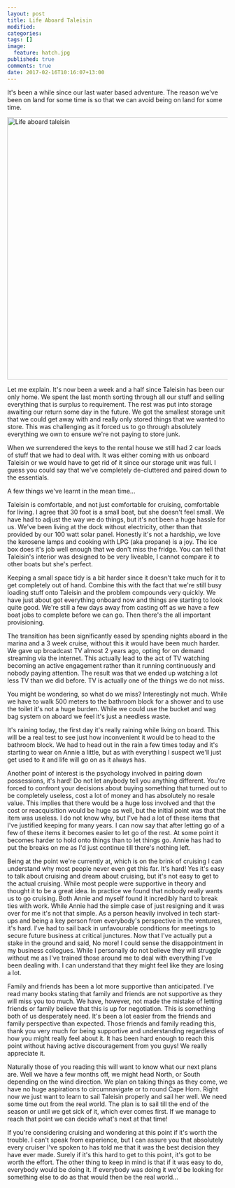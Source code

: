 ```yaml
---
layout: post
title: Life Aboard Taleisin
modified:
categories: 
tags: []
image: 
  feature: hatch.jpg
published: true
comments: true
date: 2017-02-16T10:16:07+13:00
---
```


It's been a while since our last water based adventure. The reason we've been on
land for some time is so that we can avoid being on land for some time.

<a data-flickr-embed="true"  href="https://www.flickr.com/photos/sdki/32547798620/in/dateposted-public/" title="Life aboard taleisin"><img src="https://c1.staticflickr.com/4/3725/32547798620_bb3a55fdc7_c.jpg" width="800" height="600" alt="Life aboard taleisin"></a><script async src="//embedr.flickr.com/assets/client-code.js" charset="utf-8"></script>

Let me explain. It's now been a week and a half since Taleisin has been our only
home.  We  spent the  last  month  sorting through  all  our  stuff and  selling
everything  that is  surplus  to  requirement. The  rest  was  put into  storage
awaiting our  return some day  in the future. We  got the smallest  storage unit
that we  could get away  with and  really only stored  things that we  wanted to
store. This was challenging as it  forced us to go through absolutely everything
we own to ensure we're not paying to store junk.

<!--more-->

When we  surrendered the keys to  the rental house we  still had 2 car  loads of
stuff that we had to deal with. It was either coming with us onboard Taleisin or
we would  have to get  rid of it  since our storage unit  was full. I  guess you
could say that we've completely de-cluttered and paired down to the essentials.

A few things we've learnt in the mean time...

Taleisin is comfortable, and not  just comfortable for cruising, comfortable for
living. I  agree that 30 foot  is a small boat,  but she doesn't feel  small. We
have had to adjust the way we do things, but it's not been a huge hassle for us.
We've been living  at the dock without electricity, other  than that provided by
our 100  watt solar panel.  Honestly it's not a  hardship, we love  the kerosene
lamps and  cooking with LPG (aka  propane) is a joy.  The ice box does  it's job
well enough that we don't miss the fridge. You can tell that Taleisin's interior
was designed to be  very liveable, I cannot compare it to  other boats but she's
perfect.

Keeping a small space tidy is a bit  harder since it doesn't take much for it to
get completely  out of hand.  Combine this with the  fact that we're  still busy
loading stuff onto Taleisin and the problem compounds very quickly. We have just
about got  everything onboard now  and things are  starting to look  quite good.
We're still  a few  days away from  casting off as  we have  a few boat  jobs to
complete before we can go. Then there's the all important provisioning.

The transition  has been significantly  eased by  spending nights aboard  in the
marina and a 3 week cruise, without this it would have been much harder. We gave
up broadcast  TV almost  2 years  ago, opting  for on  demand streaming  via the
internet.  This actually  lead to  the  act of  TV watching  becoming an  active
engagement rather than it running  continuously and nobody paying attention. The
result was  that we ended up  watching a lot less  TV than we did  before. TV is
actually one of the things we do not miss.

You might  be wondering, so  what do we miss?  Interestingly not much.  While we
have to walk 500 meters to the bathroom block for a shower and to use the toilet
it's not  a huge burden.  While we could  use the bucket  and wag bag  system on
aboard we feel it's just a needless waste.

It's raining  today, the first  day it's really  raining while living  on board.
This will be a real test to see just how inconvenient it would be to head to the
bathroom block.  We had  to head  out in  the rain  a few  times today  and it's
starting to wear on Annie a little,  but as with everything I suspect we'll just
get used to it and life will go on as it always has.

Another  point  of   interest  is  the  psychology  involved   in  pairing  down
possessions, it's hard!  Do not let anybody tell you  anything different. You're
forced to confront  your decisions about buying something that  turned out to be
completely useless, cost a lot of money and has absolutely no resale value. This
implies  that  there  would be  a  huge  loss  involved  and that  the  cost  or
reacquisition would be huge as well, but the initial point was that the item was
useless.  I do  not know  why,  but I've  had a  lot  of these  items that  I've
justified keeping for many  years. I can now say that after letting  go of a few
of these items it becomes easier to let go of the rest. At some point it becomes
harder to  hold onto  things than to  let things  go. Annie has  had to  put the
breaks on me as I'd just continue till there's nothing left.

Being at the point  we're currently at, which is on the brink  of cruising I can
understand why most people never even get  this far. It's hard! Yes it's easy to
talk about cruising  and dream about cruising,  but it's not easy to  get to the
actual cruising. While  most people were supportive in theory  and thought it to
be  a great  idea.  In practice  we  found that  nobody really  wants  us to  go
cruising. Both  Annie and  myself found  it incredibly hard  to break  ties with
work. While Annie had  the simple case of just resigning and it  was over for me
it's not that simple. As a person heavily involved in tech start-ups and being a
key person from everybody's perspective in  the ventures, it's hard. I've had to
sail back in  unfavourable conditions for meetings to secure  future business at
critical junctures. Now that  I've actually put a stake in  the ground and said,
No more!  I could  sense the  disappointment in my  business collogues.  While I
personally do  not believe they will  struggle without me as  I've trained those
around me to deal with everything I've  been dealing with. I can understand that
they might feel like they are losing a lot.

Family and  friends has been a  lot more supportive than  anticipated. I've read
many books stating that family and friends  are not supportive as they will miss
you too  much. We  have, however,  not made  the mistake  of letting  friends or
family believe  that this is  up for negotiation. This  is something both  of us
desperately need. It's been a lot easier from the friends and family perspective
than expected.  Those friends and family  reading this, thank you  very much for
being supportive and understanding regardless of how you might really feel about
it.  It  has  been  hard  enough  to reach  this  point  without  having  active
discouragement from you guys! We really appreciate it.

Naturally those of you  reading this will want to know what  our next plans are.
Well we have  a few months off, we  might head North, or South  depending on the
wind  direction.  We plan  on  taking  things as  they  come,  we have  no  huge
aspirations to circumnavigate or  to round Cape Horn. Right now  we just want to
learn to sail  Taleisin properly and sail  her well. We need some  time out from
the real world. The plan  is to sail till the end of the  season or until we get
sick of  it, which ever  comes first. If  we manage to  reach that point  we can
decide what's next at that time!

If you're  considering cruising and  wondering at this  point if it's  worth the
trouble. I  can't speak from  experience, but I  can assure you  that absolutely
every cruiser I've spoken to has told me that it was the best decision they have
ever made. Surely if  it's this hard to get to this point,  it's got to be worth
the effort.  The other  thing to  keep in  mind is that  if it  was easy  to do,
everybody would  be doing  it. If  everybody was  doing it  we'd be  looking for
something else to do as that would then be the real world...
